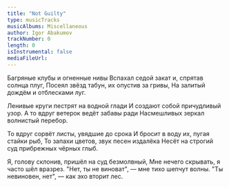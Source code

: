```yaml
---
title: "Not Guilty"
type: musicTracks
musicAlbums: Miscellaneous
author: Igor Abakumov
trackNumber: 0
length: 0
isInstrumental: false
mediaFileUrl: 
---
```


Багряные клубы и огненные нивы
Вспахал седой закат и, спрятав солнца плуг,
Посеял звёзд табун, их опустив за гривы,
На залитый дождём и отблесками луг.

Ленивые круги пестрят на водной глади
И создают собой причудливый узор.
А то вдруг ветерок ведёт забавы ради
Насмешливых зеркал волнистый перебор.

То вдруг сорвёт листы, увядшие до срока
И бросит в воду их, пугая стайки рыб,
То запахи цветов, звук песен издалёка
Несёт на строгий суд прибрежных чёрных глыб.

Я, голову склонив, пришёл на суд безмолвный,
Мне нечего скрывать, я часто шёл вразрез.
"Нет, ты не виноват", — мне тихо шепчут волны.
"Ты невиновен, нет", — как эхо вторит лес.
